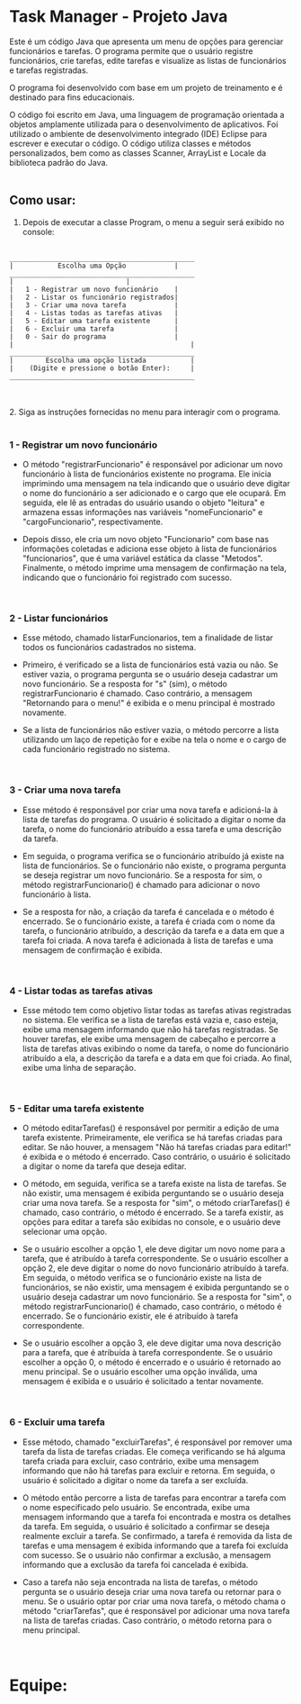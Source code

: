 <h1><b>Task Manager - Projeto Java</b></h1>

Este é um código Java que apresenta um menu de opções para gerenciar funcionários e tarefas. O programa permite que o usuário registre funcionários, crie tarefas, edite tarefas e visualize as listas de funcionários e tarefas registradas.

O programa foi desenvolvido com base em um projeto de treinamento e é destinado para fins educacionais.

O código foi escrito em Java, uma linguagem de programação orientada a objetos amplamente utilizada para o desenvolvimento de aplicativos. Foi utilizado o ambiente de desenvolvimento integrado (IDE) Eclipse para escrever e executar o código. O código utiliza classes e métodos personalizados, bem como as classes Scanner, ArrayList e Locale da biblioteca padrão do Java.<br><br>

<h2> Como usar: </h2>

1. Depois de executar a classe Program, o menu a seguir será exibido no console:<br><br>

~~~
______________________________________________
|	        Escolha uma Opção            |
______________________________________________
|				    	     |
|	1 - Registrar um novo funcionário    |
|	2 - Listar os funcionário registrados|
|	3 - Criar uma nova tarefa            |
|	4 - Listas todas as tarefas ativas   |
|	5 - Editar uma tarefa existente	     |
|	6 - Excluir uma tarefa               |
|	0 - Sair do programa                 |
|                                            |
______________________________________________
|        Escolha uma opção listada           |
|    (Digite e pressione o botão Enter):     |
______________________________________________
~~~

<br><br>2. Siga as instruções fornecidas no menu para interagir com o programa.<br><br>

<h3><b>1 - Registrar um novo funcionário</b></h3>

* O método "registrarFuncionario" é responsável por adicionar um novo funcionário à lista de funcionários existente no programa. Ele inicia imprimindo uma mensagem na tela indicando que o usuário deve digitar o nome do funcionário a ser adicionado e o cargo que ele ocupará. Em seguida, ele lê as entradas do usuário usando o objeto "leitura" e armazena essas informações nas variáveis "nomeFuncionario" e "cargoFuncionario", respectivamente.

* Depois disso, ele cria um novo objeto "Funcionario" com base nas informações coletadas e adiciona esse objeto à lista de funcionários "funcionarios", que é uma variável estática da classe "Metodos". Finalmente, o método imprime uma mensagem de confirmação na tela, indicando que o funcionário foi registrado com sucesso.

<br><h3><b>2 - Listar funcionários</b></h3>
* Esse método, chamado listarFuncionarios, tem a finalidade de listar todos os funcionários cadastrados no sistema.

* Primeiro, é verificado se a lista de funcionários está vazia ou não. Se estiver vazia, o programa pergunta se o usuário deseja cadastrar um novo funcionário. Se a resposta for "s" (sim), o método registrarFuncionario é chamado. Caso contrário, a mensagem "Retornando para o menu!" é exibida e o menu principal é mostrado novamente.

* Se a lista de funcionários não estiver vazia, o método percorre a lista utilizando um laço de repetição for e exibe na tela o nome e o cargo de cada funcionário registrado no sistema.

<br><h3><b>3 - Criar uma nova tarefa</b></h3>

* Esse método é responsável por criar uma nova tarefa e adicioná-la à lista de tarefas do programa. O usuário é solicitado a digitar o nome da tarefa, o nome do funcionário atribuído a essa tarefa e uma descrição da tarefa. 

* Em seguida, o programa verifica se o funcionário atribuído já existe na lista de funcionários. Se o funcionário não existe, o programa pergunta se deseja registrar um novo funcionário. Se a resposta for sim, o método registrarFuncionario() é chamado para adicionar o novo funcionário à lista. 

* Se a resposta for não, a criação da tarefa é cancelada e o método é encerrado. Se o funcionário existe, a tarefa é criada com o nome da tarefa, o funcionário atribuído, a descrição da tarefa e a data em que a tarefa foi criada. A nova tarefa é adicionada à lista de tarefas e uma mensagem de confirmação é exibida.

<br><h3><b>4 - Listar todas as tarefas ativas</b></h3>

* Esse método tem como objetivo listar todas as tarefas ativas registradas no sistema. Ele verifica se a lista de tarefas está vazia e, caso esteja, exibe uma mensagem informando que não há tarefas registradas. Se houver tarefas, ele exibe uma mensagem de cabeçalho e percorre a lista de tarefas ativas exibindo o nome da tarefa, o nome do funcionário atribuído a ela, a descrição da tarefa e a data em que foi criada. Ao final, exibe uma linha de separação.

<br><h3><b>5 - Editar uma tarefa existente</b></h3>

* O método editarTarefas() é responsável por permitir a edição de uma tarefa existente. Primeiramente, ele verifica se há tarefas criadas para editar. Se não houver, a mensagem "Não há tarefas criadas para editar!" é exibida e o método é encerrado. Caso contrário, o usuário é solicitado a digitar o nome da tarefa que deseja editar.

* O método, em seguida, verifica se a tarefa existe na lista de tarefas. Se não existir, uma mensagem é exibida perguntando se o usuário deseja criar uma nova tarefa. Se a resposta for "sim", o método criarTarefas() é chamado, caso contrário, o método é encerrado. Se a tarefa existir, as opções para editar a tarefa são exibidas no console, e o usuário deve selecionar uma opção.

* Se o usuário escolher a opção 1, ele deve digitar um novo nome para a tarefa, que é atribuído à tarefa correspondente. Se o usuário escolher a opção 2, ele deve digitar o nome do novo funcionário atribuído à tarefa. Em seguida, o método verifica se o funcionário existe na lista de funcionários, se não existir, uma mensagem é exibida perguntando se o usuário deseja cadastrar um novo funcionário. Se a resposta for "sim", o método registrarFuncionario() é chamado, caso contrário, o método é encerrado. Se o funcionário existir, ele é atribuído à tarefa correspondente.

* Se o usuário escolher a opção 3, ele deve digitar uma nova descrição para a tarefa, que é atribuída à tarefa correspondente. Se o usuário escolher a opção 0, o método é encerrado e o usuário é retornado ao menu principal. Se o usuário escolher uma opção inválida, uma mensagem é exibida e o usuário é solicitado a tentar novamente.

<br><h3><b>6 - Excluir uma tarefa</b></h3>

* Esse método, chamado "excluirTarefas", é responsável por remover uma tarefa da lista de tarefas criadas. Ele começa verificando se há alguma tarefa criada para excluir, caso contrário, exibe uma mensagem informando que não há tarefas para excluir e retorna. Em seguida, o usuário é solicitado a digitar o nome da tarefa a ser excluída.

* O método então percorre a lista de tarefas para encontrar a tarefa com o nome especificado pelo usuário. Se encontrada, exibe uma mensagem informando que a tarefa foi encontrada e mostra os detalhes da tarefa. Em seguida, o usuário é solicitado a confirmar se deseja realmente excluir a tarefa. Se confirmado, a tarefa é removida da lista de tarefas e uma mensagem é exibida informando que a tarefa foi excluída com sucesso. Se o usuário não confirmar a exclusão, a mensagem informando que a exclusão da tarefa foi cancelada é exibida.

* Caso a tarefa não seja encontrada na lista de tarefas, o método pergunta se o usuário deseja criar uma nova tarefa ou retornar para o menu. Se o usuário optar por criar uma nova tarefa, o método chama o método "criarTarefas", que é responsável por adicionar uma nova tarefa na lista de tarefas criadas. Caso contrário, o método retorna para o menu principal.


<h1><br><b>Equipe: </b></h1>

